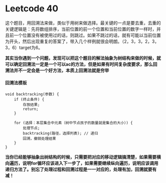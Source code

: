 # Leetcode 40

这个题目，用回溯法来做，类似于用树来做选择。最关键的一点是要去重，去重的关键逻辑是：先将数组排序，当前位置的前一个位置和当前位置的数字一样时，并且前一个位置没有被使用过的话，则跳过。如果不跳过的话，就有可能以当前位置为开头，然后出现重复的答案了，带入几个样例就很会明朗。（2，3，3，2，3，3，6）target为6。

**其实当你遇到一个问题，发现可以把这个题目的解法抽象为树结构来做的时候，就可以确定回溯法一定是一个可以ac的方法，但是如果有时间复杂度要求，那么回溯法并不一定会是一个好方法，本质上回溯法就是穷举**


#### 回溯法模板
~~~
void backtracking(参数) {
    if (终止条件) {
        存放结果;
        return;
    }

    for (选择：本层集合中元素（树中节点孩子的数量就是集合的大小）) {
        处理节点;
        backtracking(路径，选择列表); // 递归
        回溯，撤销处理结果
    }
}
~~~

**当你已经能够抽象出树结构的时候，只需要把对应的移动逻辑搞清楚，如果需要横向遍历，说明for循环应该进入下一步了，如果需要继续纵向遍历，说明应该调用递归方法了。别忘了处理过程和回溯过程是一一对应的，处理有加，回溯就要有减！**